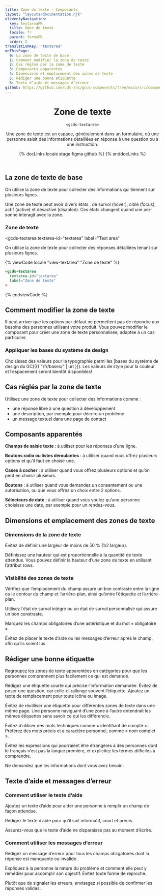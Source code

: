 ```yaml
---
title: Zone de texte - Composants
layout: "layouts/documentation.njk"
eleventyNavigation:
  key: textareaFR
  title: Zone de texte
  locale: fr
  parent: formsFR
  order: 2
translationKey: "textarea"
onThisPage:
  0: La zone de texte de base
  1: Comment modifier la zone de texte
  2: Cas réglés par la zone de texte
  3: Composants apparentés
  4: Dimensions et emplacement des zones de texte
  5: Rédiger une bonne étiquette
  6: Texte d’aide et messages d’erreur
github: https://github.com/cds-snc/gcds-components/tree/main/src/components/gcds-textarea
---
```


<header>

# Zone de texte

`<gcds-textarea>`

Une zone de texte est un espace, généralement dans un formulaire, où une personne saisit des informations détaillées en réponse à une question ou à une instruction.

{% docLinks locale stage figma github %}
{% enddocLinks %}

</header>

## La zone de texte de base

On utilise la zone de texte pour collecter des informations qui tiennent sur plusieurs lignes.

Une zone de texte peut avoir divers états : de survol <span lang="en">(hover)</en>, ciblé <span lang="en">(focus)</en>, actif <span lang="en">(active)</en> et désactivé <span lang="en">(disabled)</en>. Ces états changent quand une personne interagit avec la zone.

### Zone de texte

<gcds-textarea
  textarea-id="textarea"
  label="Text area"
>

On utilise la zone de texte pour collecter des réponses détaillées tenant sur plusieurs lignes.

{% viewCode locale "view-textarea" "Zone de texte" %}

``` html
<gcds-textarea
  textarea-id="textarea"
  label="Zone de texte"
>
```

{% endviewCode %}

## Comment modifier la zone de texte

Il peut arriver que les options par défaut ne permettent pas de répondre aux besoins des personnes utilisant votre produit. Vous pouvez modifier le composant pour créer une zone de texte personnalisée, adaptée à un cas particulier.

### Appliquer les bases du système de design

Choisissez des valeurs pour la typographie parmi les [bases du système de design du GC]({{ "/fr/bases/" | url }}). Les valeurs de style pour la couleur et l’espacement seront bientôt disponibles!

## Cas réglés par la zone de texte

Utilisez une zone de texte pour collecter des informations comme :

- une réponse libre à une question à développement
- une description, par exemple pour décrire un problème
- un message textuel dans une page de contact

## Composants apparentés

**Champs de saisie texte** : à utiliser pour les réponses d’une ligne.

**Boutons radio ou listes déroulantes** : à utiliser quand vous offrez plusieurs options et qu’il faut en choisir une.

**Cases à cocher** : à utiliser quand vous offrez plusieurs options et qu’on peut en choisir plusieurs.

**Boutons** : à utiliser quand vous demandez un consentement ou une autorisation, ou que vous offrez un choix entre 2 options.

**Sélecteurs de date** : à utiliser quand vous voulez qu’une personne choisisse une date, par exemple pour un rendez-vous.

## Dimensions et emplacement des zones de texte

### Dimensions de la zone de texte

Évitez de définir une largeur de moins de 50 % (1/2 largeur).

Définissez une hauteur qui est proportionnelle à la quantité de texte attendue. Vous pouvez définir la hauteur d’une zone de texte en utilisant l’attribut rows.

### Visibilité des zones de texte

Vérifiez que l’emplacement du champ assure un bon contraste entre la ligne ou le contour du champ et l’arrière-plan, ainsi qu’entre l’étiquette et l’arrière-plan.

Utilisez l’état de survol intégré ou un état de survol personnalisé qui assure un bon constraste.

Marquez les champs obligatoires d’une astéristique et du mot « obligatoire ».

Évitez de placer le texte d’aide ou les messages d’erreur après le champ, afin qu’ils soient lus.

## Rédiger une bonne étiquette

Regroupez les zones de texte apparentées en catégories pour que les personnes comprennent plus facilement ce qui est demandé.

Rédigez une étiquette courte qui précise l’information demandée. Évitez de poser une question, car celle-ci rallonge souvent l’étiquette. Ajoutez un texte de remplacement pour toute icône ou image.

Évitez de réutiliser une étiquette pour différentes zones de texte dans une même page. Une personne naviguant d’une zone à l’autre entendrait les mêmes étiquettes sans savoir ce qui les différencie.

Évitez d’utiliser des mots techniques comme « identifiant de compte ». Préférez des mots précis et à caractère personnel, comme « nom complet ».

Évitez les expressions qui pourraient être étrangères à des personnes dont le français n’est pas la langue première, et explicitez les termes difficiles à comprendre.

Ne demandez que les informations dont vous avez besoin.

## Texte d’aide et messages d’erreur

### Comment utiliser le texte d’aide

Ajoutez un texte d’aide pour aider une personne à remplir un champ de façon attendue.

Rédigez le texte d’aide pour qu’il soit informatif, court et précis.

Assurez-vous que le texte d’aide ne disparaisse pas au moment d’écrire.

### Comment utiliser les messages d’erreur

Rédigez un message d’erreur pour tous les champs obligatoires dont la réponse est manquante ou invalide.

Expliquez à la personne la nature du problème et comment elle peut y remédier pour accomplir son objectif. Évitez toute forme de reproche.

Plutôt que de signaler les erreurs, envisagez si possible de confirmer les réponses valides.
